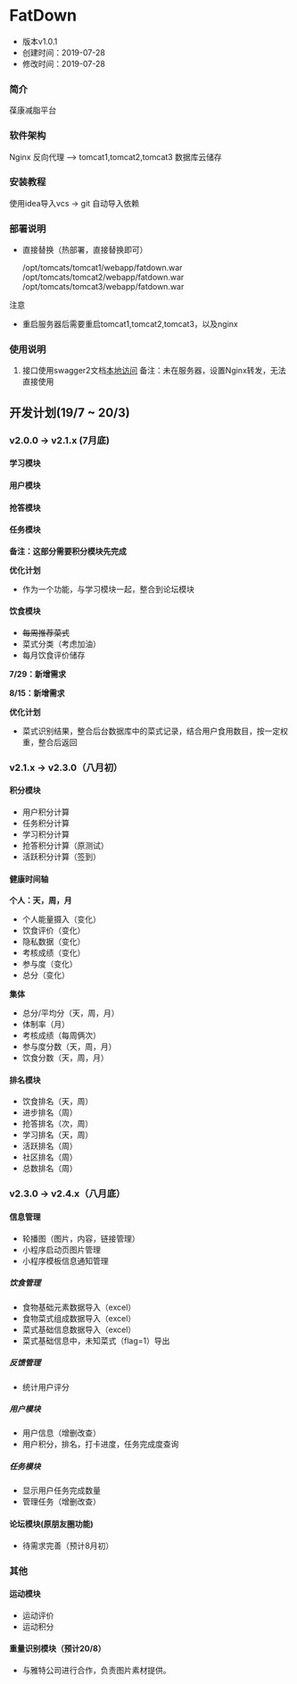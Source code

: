 # FatDown
- 版本v1.0.1
- 创建时间：2019-07-28
- 修改时间：2019-07-28

### 简介
葆康减脂平台

### 软件架构
Nginx 反向代理 ——> tomcat1,tomcat2,tomcat3
数据库云储存

### 安装教程

使用idea导入vcs -> git
自动导入依赖

### 部署说明
- 直接替换（热部署，直接替换即可） 

    /opt/tomcats/tomcat1/webapp/fatdown.war
    /opt/tomcats/tomcat2/webapp/fatdown.war
    /opt/tomcats/tomcat3/webapp/fatdown.war

注意
- 重启服务器后需要重启tomcat1,tomcat2,tomcat3，以及nginx

### 使用说明

1. 接口使用swagger2文档[本地访问](http://localhost:8088/fatdown/swagger-ui.html)
备注：未在服务器，设置Nginx转发，无法直接使用

## 开发计划(19/7 ~ 20/3)

### v2.0.0 -> v2.1.x (7月底)

#### 学习模块

#### 用户模块

#### 抢答模块
    
#### 任务模块

**备注：这部分需要积分模块先完成**

**优化计划**

- 作为一个功能，与学习模块一起，整合到论坛模块

#### 饮食模块
- ~~每周推荐菜式~~
- 菜式分类（考虑加油）
- 每月饮食评价储存

**7/29：新增需求**

**8/15：新增需求**

**优化计划**

- 菜式识别结果，整合后台数据库中的菜式记录，结合用户食用数目，按一定权重，整合后返回

### v2.1.x -> v2.3.0（八月初）

#### 积分模块

- 用户积分计算
- 任务积分计算
- 学习积分计算
- 抢答积分计算（原测试）
- 活跃积分计算（签到）

#### 健康时间轴

**个人：天，周，月**
- 个人能量摄入（变化）
- 饮食评价（变化）
- 隐私数据（变化）
- 考核成绩（变化）
- 参与度（变化）
- 总分（变化）

**集体**
- 总分/平均分（天，周，月）
- 体制率（月）
- 考核成绩（每周俩次）
- 参与度分数（天，周，月）
- 饮食分数（天，周，月）

#### 排名模块

- 饮食排名（天，周）
- 进步排名（周）
- 抢答排名（次，周）
- 学习排名（天，周）
- 活跃排名（周）
- 社区排名（周）
- 总数排名（周）

### v2.3.0 -> v2.4.x（八月底）

#### 信息管理
- 轮播图（图片，内容，链接管理）
- 小程序启动页图片管理
- 小程序模板信息通知管理

##### 饮食管理
- 食物基础元素数据导入（excel）
- 食物菜式组成数据导入（excel）
- 菜式基础信息数据导入（excel）
- 菜式基础信息中，未知菜式（flag=1）导出

##### 反馈管理
- 统计用户评分

##### 用户模块
- 用户信息（增删改查）
- 用户积分，排名，打卡进度，任务完成度查询

##### 任务模块
- 显示用户任务完成数量
- 管理任务（增删改查）

#### 论坛模块(原朋友圈功能)
- 待需求完善（预计8月初）


### 其他

#### 运动模块

- 运动评价
- 运动积分

#### 重量识别模块（预计20/8）
- 与雅特公司进行合作，负责图片素材提供。